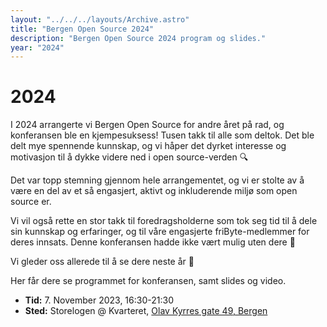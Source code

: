 ```yaml
---
layout: "../../../layouts/Archive.astro"
title: "Bergen Open Source 2024"
description: "Bergen Open Source 2024 program og slides."
year: "2024"
---
```


# 2024

I 2024 arrangerte vi Bergen Open Source for andre året på rad, og konferansen ble en kjempesuksess! Tusen takk til alle som deltok. Det ble delt mye spennende kunnskap, og vi håper det dyrket interesse og motivasjon til å dykke videre ned i open source-verden 🔍

Det var topp stemning gjennom hele arrangementet, og vi er stolte av å være en del av et så engasjert, aktivt og inkluderende miljø som open source er.

Vi vil også rette en stor takk til foredragsholderne som tok seg tid til å dele sin kunnskap og erfaringer, og til våre engasjerte friByte-medlemmer for deres innsats. Denne konferansen hadde ikke vært mulig uten dere 🙌

Vi gleder oss allerede til å se dere neste år 🚀

Her får dere se programmet for konferansen, samt slides og video.

- **Tid:** 7. November 2023, 16:30-21:30
- **Sted:** Storelogen @ Kvarteret, [Olav Kyrres gate 49, Bergen](https://www.openstreetmap.org/node/6137059358)
